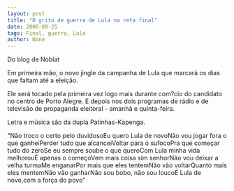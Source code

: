 ```yaml
---
layout: post
title: "O grito de guerra de Lula na reta final"
date: 2006-09-25
tags: Final, guerra, Lula
author: None
---
```

Do blog de Noblat

Em primeira m&atilde;o, o novo jingle da campanha de Lula que marcar&aacute; os dias que faltam at&eacute; a elei&ccedil;&atilde;o.

Ele ser&aacute; tocado pela primeira vez logo mais durante com?cio do candidato no centro de Porto Alegre. E depois nos dois programas de r&aacute;dio e de televis&atilde;o de propaganda eleitoral - amanh&atilde; e quinta-feira.

Letra e m&uacute;sica s&atilde;o da dupla Patinhas-Kapenga.

"N&atilde;o troco o certo pelo duvidosoEu quero Lula de novoN&atilde;o vou jogar fora o que ganheiPerder tudo que alcanceiVoltar para o sufocoPra que come&ccedil;ar tudo do zeroSe eu sempre soube o que queroCom Lula minha vida melhorou&Eacute; apenas o come&ccedil;oVem mais coisa sim senhorN&atilde;o vou deixar a velha turmaMe enganarPor mais que eles tentemN&atilde;o v&atilde;o voltarQuanto mais eles mentemN&atilde;o v&atilde;o ganharN&atilde;o sou bobo, n&atilde;o sou louco&Eacute; Lula de novo,com a for&ccedil;a do povo"